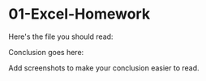 # 01-Excel-Homework

Here's the file you should read:

Conclusion goes here:

Add screenshots to make your conclusion easier to read.
